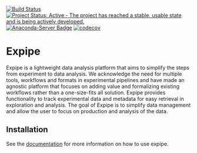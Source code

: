 [![Build Status](https://travis-ci.org/CINPLA/expipe.svg?branch=dev)](https://travis-ci.org/CINPLA/expipe)
[![Project Status: Active - The project has reached a stable, usable state and is being actively developed.](http://www.repostatus.org/badges/latest/active.svg)](http://www.repostatus.org/#active)
[![Anaconda-Server Badge](https://anaconda.org/cinpla/expipe/badges/installer/conda.svg)](https://conda.anaconda.org/cinpla/expipe)
[![codecov](https://codecov.io/gh/CINPLA/expipe/branch/dev/graph/badge.svg)](https://codecov.io/gh/CINPLA/expipe)

# Expipe

Expipe is a lightweight data analysis platform that aims to simplify the steps
from experiment to data analysis.
We acknowledge the need for multiple tools, workflows and formats in
experimental pipelines and have made an agnostic platform that focuses on adding
value and formalizing existing workflows rather than a one-size-fits all
solution.
Expipe provides functionality to track experimental data and metadata for easy
retrieval in exploration and analysis.
The goal of Expipe is to simplify data management and allow the user to focus on
production and analysis of the data.

## Installation

See the [documentation](http://cinpla.github.io/expipe)
for more information on how to use expipe.
